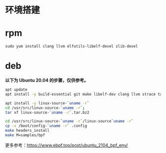 # 环境搭建

# rpm

```
sudo yum install clang llvm elfutils-libelf-devel zlib-devel
```

# deb

**以下为 Ubuntu 20.04 的步骤，仅供参考。**

```bash
apt update
apt install -y build-essential git make libelf-dev clang llvm strace tar bpfcc-tools gcc-multilib flex bison libssl-dev

apt install -y linux-source-`uname -r`
cd /usr/src/linux-source-`uname -r`;
tar xf linux-source-`uname -r`.tar.bz2

cd /usr/src/linux-source-`uname -r`/linux-source`uname -r`
cp -v /boot/config-`uname -r` .config
make headers_install
make M=samples/bpf
```

更多参考：https://www.ebpf.top/post/ubuntu_2104_bpf_env/

